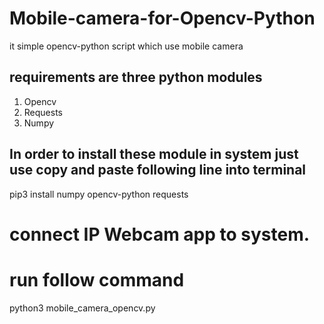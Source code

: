 # Mobile-camera-for-Opencv-Python
it simple opencv-python script which use mobile camera 

## requirements are three python modules
1. Opencv
2. Requests
3. Numpy

## In order to install these module in system just use copy and paste following line into terminal

pip3 install numpy opencv-python requests

# connect IP Webcam app to system. 

# run follow command

python3 mobile_camera_opencv.py
